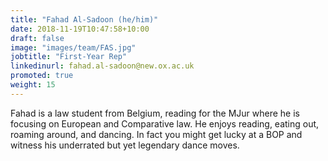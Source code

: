 ```yaml
---
title: "Fahad Al-Sadoon (he/him)"
date: 2018-11-19T10:47:58+10:00
draft: false
image: "images/team/FAS.jpg"
jobtitle: "First-Year Rep"
linkedinurl: fahad.al-sadoon@new.ox.ac.uk
promoted: true
weight: 15
---
```


Fahad is a law student from Belgium, reading for the MJur where he is focusing on European and Comparative law. He enjoys reading, eating out, roaming around, and dancing. In fact you might get lucky at a BOP and witness his underrated but yet legendary dance moves. 


